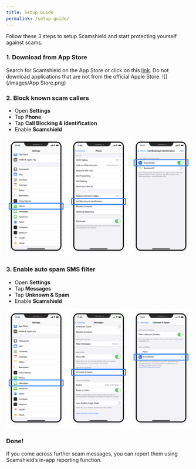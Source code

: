 ```yaml
---
title: Setup Guide
permalink: /setup-guide/
---
```

Follow these 3 steps to setup Scamshield and start protecting yourself against scams.

### 1. Download from App Store
Search for Scamshield on the App Store or click on this [link](https://apple.com.sg). Do not download applications that are not from the official Apple Store.
![](/images/App Store.png)

### 2. Block known scam callers
*  Open **Settings**
*  Tap **Phone**
*  Tap **Call Blocking & Identification**
*  Enable **Scamshield**

![](/images/setup-guide1.png)


### 3. Enable auto spam SMS filter
* Open **Settings**
* Tap **Messages**
* Tap **Unknown & Spam**
* Enable **Scamshield**

![](/images/setup-guide2.png)

### Done!
If you come across further scam messages, you can report them using Scamshield’s in-app reporting function.
